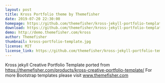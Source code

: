 ```yaml
---
layout: post
title: Kross Portfolio theme by Themefisher
date: 2019-07-20 22:30:00
homepage: https://github.com/themefisher/kross-jekyll-portfolio-template
download: https://github.com/themefisher/kross-jekyll-portfolio-template/archive/master.zip
demo: http://demo.themefisher.com/kross
author: Themefisher
thumbnail: kross-portfolio-template.jpg
license: MIT
license_link: https://github.com/themefisher/kross-jekyll-portfolio-template/blob/master/LICENSE.txt
---
```

Kross jekyll Creative Portfolio Template ported from https://themefisher.com/products/kross-creative-portfolio-template/
For more Bootstrap templates please visit www.themefisher.com